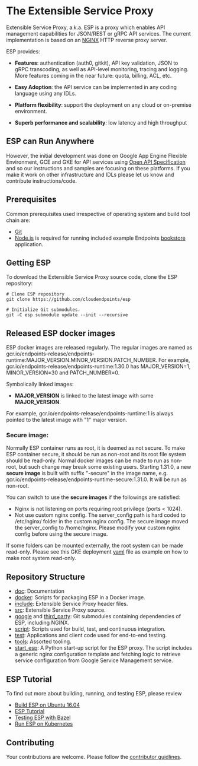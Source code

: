 # The Extensible Service Proxy #

Extensible Service Proxy, a.k.a. ESP is a proxy which enables API management
capabilities for JSON/REST or gRPC API services. The current implementation is
based on an [NGINX](http://nginx.org) HTTP reverse proxy server.

ESP provides:

* **Features**: authentication (auth0, gitkit), API key validation, JSON to gRPC
  transcoding, as well as  API-level monitoring, tracing and logging. More
  features coming in the near future: quota, billing, ACL, etc.

* **Easy Adoption**: the API service can be implemented in any coding language
  using any IDLs.

* **Platform flexibility**: support the deployment on any cloud or on-premise
  environment.

* **Superb performance and scalability**: low latency and high throughput

## ESP can Run Anywhere ##

However, the initial development was done on Google App Engine Flexible
Environment, GCE and GKE for API services using [Open API
Specification](https://openapis.org/specification) and so our instructions
and samples are focusing on these platforms. If you make it work on other
infrastructure and IDLs please let us know and contribute instructions/code.

## Prerequisites ##

Common prerequisites used irrespective of operating system and build tool
chain are:

* [Git](http://www.git-scm.com/)
* [Node.js](http://node.js.org) is required for running included example
  Endpoints [bookstore](/test/bookstore/) application.

## Getting ESP ##

To download the Extensible Service Proxy source code, clone the ESP repository:

    # Clone ESP repository
    git clone https://github.com/cloudendpoints/esp

    # Initialize Git submodules.
    git -C esp submodule update --init --recursive

## Released ESP docker images ##

ESP docker images are released regularly. The regular images are named as gcr.io/endpoints-release/endpoints-runtime:MAJOR_VERSION.MINOR_VERSION.PATCH_NUMBER. For example, gcr.io/endpoints-release/endpoints-runtime:1.30.0 has MAJOR_VERSION=1, MINOR_VERSION=30 and PATCH_NUMBER=0.

Symbolically linked images:
* **MAJOR_VERSION** is linked to the latest image with same **MAJOR_VERSION**.

For example, gcr.io/endpoints-release/endpoints-runtime:1 is always pointed to the latest image with "1" major version.

### Secure image: ###
Normally ESP container runs as root, it is deemed as not secure. To make ESP container secure, it should be run as non-root and its root file system should be read-only. Normal docker images can be made to run as non-root, but such change may break some existing users. Starting 1.31.0, a new **secure image** is built with suffix "-secure" in the image name, e.g. gcr.io/endpoints-release/endpoints-runtime-secure:1.31.0.  It will be run as non-root.

You can switch to use the **secure images** if the followings are satisfied:
* Nginx is not listening on ports requiring root privilege (ports < 1024).
* Not use custom nginx config. The server_config path is hard coded to /etc/nginx/ folder in the custom nginx config. The secure image moved the server_config to /home/nginx. Please modify your custom nginx config before using the secure image.

If some folders can be mounted externally, the root system can be made read-only. Please see this GKE deployment [yaml](/test/bookstore/gke/deploy_secure_template.yaml) file as example on how to make root system read-only.


## Repository Structure ##

* [doc](/doc): Documentation
* [docker](/docker): Scripts for packaging ESP in a Docker image.
* [include](/include): Extensible Service Proxy header files.
* [src](/src): Extensible Service Proxy source.
* [google](/google) and [third_party](/third_party): Git submodules containing
  dependencies of ESP, including NGINX.
* [script](/script): Scripts used for build, test, and continuous integration.
* [test](/test): Applications and client code used for end-to-end testing.
* [tools](/tools): Assorted tooling.
* [start_esp](/start_esp): A Python start-up script for the ESP proxy. The script includes a generic nginx configuration template and fetching logic to retrieve service configuration from Google Service Management service.



## ESP Tutorial ##

To find out more about building, running, and testing ESP, please review

* [Build ESP on Ubuntu 16.04](/doc/build-esp-on-ubuntu-16-04.md)
* [ESP Tutorial](/doc/tutorial.md)
* [Testing ESP with Bazel](/doc/testing.md)
* [Run ESP on Kubernetes](/doc/k8s/README.md)


## Contributing ##

Your contributions are welcome. Please follow the [contributor
guidlines](/CONTRIBUTING.md).

